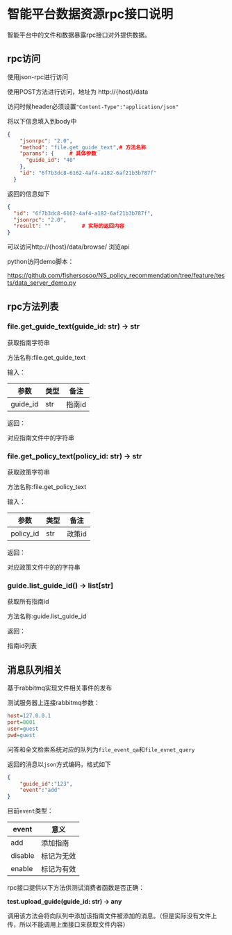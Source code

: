 # 智能平台数据资源rpc接口说明

智能平台中的文件和数据暴露rpc接口对外提供数据。

## rpc访问

使用json-rpc进行访问

使用POST方法进行访问，地址为 http://{host}/data

访问时候header必须设置`"Content-Type":"application/json"`

将以下信息填入到body中

```json
{
    "jsonrpc": "2.0",
    "method": "file.get_guide_text",# 方法名称
    "params": {		# 具体参数
      "guide_id": "40"
    },
    "id": "6f7b3dc8-6162-4af4-a182-6af21b3b787f"
  }
```

返回的信息如下

```json
{
  "id": "6f7b3dc8-6162-4af4-a182-6af21b3b787f",
  "jsonrpc": "2.0",
  "result": "" 			# 实际的返回内容
}
```



可以访问http://{host}/data/browse/ 浏览api

python访问demo脚本：

https://github.com/fishersosoo/NS_policy_recommendation/tree/feature/tests/data_server_demo.py

## rpc方法列表

### file.get_guide_text(guide_id: str) -> str

获取指南字符串

方法名称:file.get_guide_text

输入：

| 参数     | 类型 | 备注   |
| -------- | ---- | ------ |
| guide_id | str  | 指南id |

返回：

对应指南文件中的字符串

### file.get_policy_text(policy_id: str) -> str

获取政策字符串

方法名称:file.get_policy_text

输入：

| 参数      | 类型 | 备注   |
| --------- | ---- | ------ |
| policy_id | str  | 政策id |

返回：

对应政策文件中的的字符串

### guide.list_guide_id() -> list[str]

获取所有指南id

方法名称:guide.list_guide_id

返回：

指南id列表

## 消息队列相关

基于rabbitmq实现文件相关事件的发布

测试服务器上连接rabbitmq参数：

```ini
host=127.0.0.1
port=8001
user=guest
pwd=guest
```

问答和全文检索系统对应的队列为`file_event_qa`和`file_evnet_query`

返回的消息以`json`方式编码，格式如下

```json
{
    "guide_id":"123",
    "event":"add"
}
```

目前`event`类型：

| event   | 意义       |
| ------- | ---------- |
| add     | 添加指南   |
| disable | 标记为无效 |
| enable  | 标记为有效 |

rpc接口提供以下方法供测试消费者函数是否正确：

**test.upload_guide(guide_id: str) -> any**

调用该方法会将向队列中添加该指南文件被添加的消息。（但是实际没有文件上传，所以不能调用上面接口来获取文件内容）
